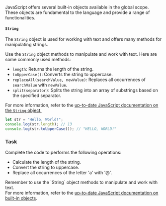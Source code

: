 JavaScript offers several built-in objects available in the global scope. These objects are fundamental to the language and provide a range of functionalities.

####  `String`
The `String` object is used for working with text and offers many methods for manipulating strings.

<div class="hint" title="Some String methods">

Use the `String` object methods to manipulate and work with text. Here are some commonly used methods:

- <code>length</code>: Returns the length of the string.
- <code>toUpperCase()</code>: Converts the string to uppercase.
- <code>replaceAll(searchValue, newValue)</code>: Replaces all occurrences of `searchValue` with `newValue`.
- <code>split(separator)</code>: Splits the string into an array of substrings based on the specified separator.

For more information, refer to the <a href="https://developer.mozilla.org/en-US/docs/Web/JavaScript/Reference/Global_Objects/String">up-to-date JavaScript documentation on the <code>String</code> object.</a>
</div>

```javascript
let str = "Hello, World!";
console.log(str.length); // 13
console.log(str.toUpperCase()); // "HELLO, WORLD!"
```

### Task
Complete the code to performs the following operations:  
- Calculate the length of the string.
- Convert the string to uppercase.
- Replace all occurrences of the letter 'a' with '@'.

<div class="hint" title="Do not reinvent the wheel">
Remember to use the `String` object methods to manipulate and work with text. </div>

<div class="hint" title="Want to know more?">
For more information, refer to the <a href="https://developer.mozilla.org/en-US/docs/Web/JavaScript/Reference/Global_Objects">up-to-date JavaScript documentation on built-in objects</a>.
</div>